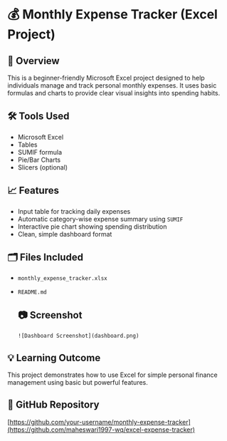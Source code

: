 # 💰 Monthly Expense Tracker (Excel Project)

## 📌 Overview
This is a beginner-friendly Microsoft Excel project designed to help individuals manage and track personal monthly expenses. It uses basic formulas and charts to provide clear visual insights into spending habits.

## 🛠 Tools Used
- Microsoft Excel
- Tables
- SUMIF formula
- Pie/Bar Charts
- Slicers (optional)

## 📈 Features
- Input table for tracking daily expenses
- Automatic category-wise expense summary using `SUMIF`
- Interactive pie chart showing spending distribution
- Clean, simple dashboard format

## 🗂 Files Included
- `monthly_expense_tracker.xlsx`
- `README.md`

  ## 📷 Screenshot
      ![Dashboard Screenshot](dashboard.png)


## 💡 Learning Outcome
This project demonstrates how to use Excel for simple personal finance management using basic but powerful features.

## 🔗 GitHub Repository
[https://github.com/your-username/monthly-expense-tracker](https://github.com/maheswari1997-wq/excel-expense-tracker)
